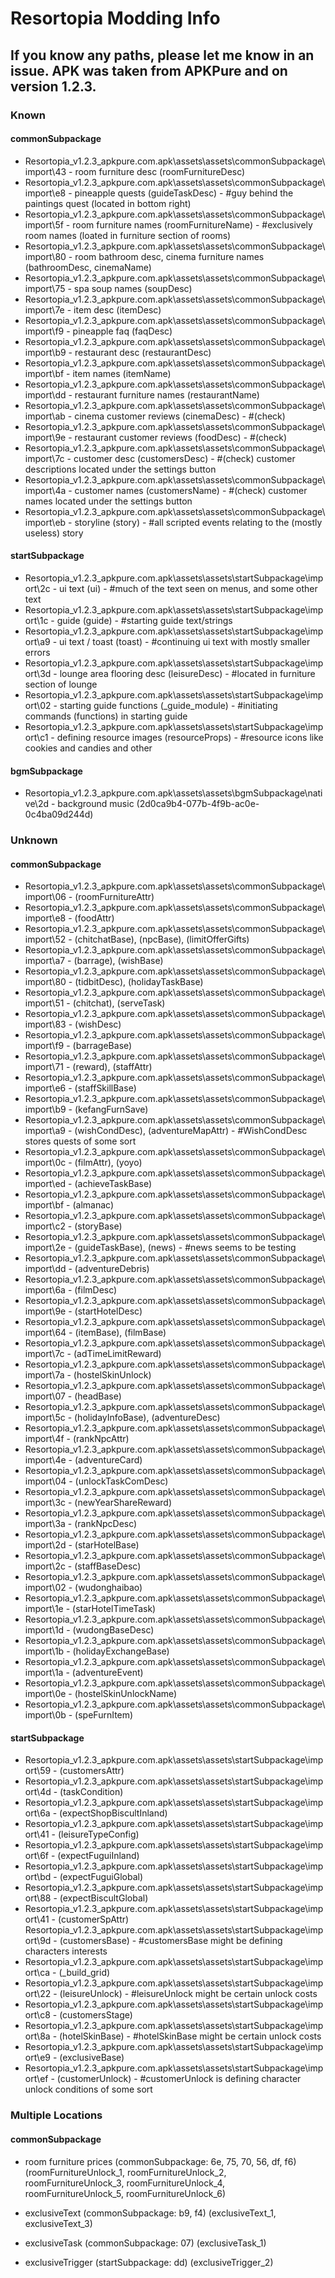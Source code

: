 # Resortopia Modding Info

## If you know any paths, please let me know in an issue. APK was taken from APKPure and on version 1.2.3.

### Known

#### commonSubpackage

- Resortopia_v1.2.3_apkpure.com.apk\assets\assets\commonSubpackage\import\43 - room furniture desc (roomFurnitureDesc)
- Resortopia_v1.2.3_apkpure.com.apk\assets\assets\commonSubpackage\import\e8 - pineapple quests (guideTaskDesc) - #guy behind the paintings quest (located in bottom right)
- Resortopia_v1.2.3_apkpure.com.apk\assets\assets\commonSubpackage\import\5f - room furniture names (roomFurnitureName) - #exclusively room names (loated in furniture section of rooms)
- Resortopia_v1.2.3_apkpure.com.apk\assets\assets\commonSubpackage\import\80 - room bathroom desc, cinema furniture names (bathroomDesc, cinemaName)
- Resortopia_v1.2.3_apkpure.com.apk\assets\assets\commonSubpackage\import\75 - spa soup names (soupDesc)
- Resortopia_v1.2.3_apkpure.com.apk\assets\assets\commonSubpackage\import\7e - item desc (itemDesc)
- Resortopia_v1.2.3_apkpure.com.apk\assets\assets\commonSubpackage\import\f9 - pineapple faq (faqDesc)
- Resortopia_v1.2.3_apkpure.com.apk\assets\assets\commonSubpackage\import\b9 - restaurant desc (restaurantDesc)
- Resortopia_v1.2.3_apkpure.com.apk\assets\assets\commonSubpackage\import\bf - item names (itemName)
- Resortopia_v1.2.3_apkpure.com.apk\assets\assets\commonSubpackage\import\dd - restaurant furniture names (restaurantName)
- Resortopia_v1.2.3_apkpure.com.apk\assets\assets\commonSubpackage\import\ab - cinema customer reviews (cinemaDesc) - #(check)
- Resortopia_v1.2.3_apkpure.com.apk\assets\assets\commonSubpackage\import\9e - restaurant customer reviews (foodDesc) - #(check)
- Resortopia_v1.2.3_apkpure.com.apk\assets\assets\commonSubpackage\import\7c - customer desc (customersDesc) - #(check) customer descriptions located under the settings button
- Resortopia_v1.2.3_apkpure.com.apk\assets\assets\commonSubpackage\import\4a - customer names (customersName) - #(check) customer names located under the settings button
- Resortopia_v1.2.3_apkpure.com.apk\assets\assets\commonSubpackage\import\eb - storyline (story) - #all scripted events relating to the (mostly useless) story

#### startSubpackage

- Resortopia_v1.2.3_apkpure.com.apk\assets\assets\startSubpackage\import\2c - ui text (ui) - #much of the text seen on menus, and some other text
- Resortopia_v1.2.3_apkpure.com.apk\assets\assets\startSubpackage\import\1c - guide (guide) - #starting guide text/strings
- Resortopia_v1.2.3_apkpure.com.apk\assets\assets\startSubpackage\import\a9 - ui text / toast (toast) - #continuing ui text with mostly smaller errors
- Resortopia_v1.2.3_apkpure.com.apk\assets\assets\startSubpackage\import\3d - lounge area flooring desc (leisureDesc) - #located in furniture section of lounge
- Resortopia_v1.2.3_apkpure.com.apk\assets\assets\startSubpackage\import\02 - starting guide functions (_guide_module) - #initiating commands (functions) in starting guide
- Resortopia_v1.2.3_apkpure.com.apk\assets\assets\startSubpackage\import\c1 - defining resource images (resourceProps) - #resource icons like cookies and candies and other

#### bgmSubpackage

- Resortopia_v1.2.3_apkpure.com.apk\assets\assets\bgmSubpackage\native\2d - background music (2d0ca9b4-077b-4f9b-ac0e-0c4ba09d244d)

### Unknown 

#### commonSubpackage

- Resortopia_v1.2.3_apkpure.com.apk\assets\assets\commonSubpackage\import\06 - (roomFurnitureAttr)
- Resortopia_v1.2.3_apkpure.com.apk\assets\assets\commonSubpackage\import\e8 - (foodAttr)
- Resortopia_v1.2.3_apkpure.com.apk\assets\assets\commonSubpackage\import\52 - (chitchatBase), (npcBase), (limitOfferGifts)
- Resortopia_v1.2.3_apkpure.com.apk\assets\assets\commonSubpackage\import\a7 - (barrage), (wishBase)
- Resortopia_v1.2.3_apkpure.com.apk\assets\assets\commonSubpackage\import\80 - (tidbitDesc), (holidayTaskBase)
- Resortopia_v1.2.3_apkpure.com.apk\assets\assets\commonSubpackage\import\51 - (chitchat), (serveTask)
- Resortopia_v1.2.3_apkpure.com.apk\assets\assets\commonSubpackage\import\83 - (wishDesc)
- Resortopia_v1.2.3_apkpure.com.apk\assets\assets\commonSubpackage\import\f9 - (barrageBase)
- Resortopia_v1.2.3_apkpure.com.apk\assets\assets\commonSubpackage\import\71 - (reward), (staffAttr)
- Resortopia_v1.2.3_apkpure.com.apk\assets\assets\commonSubpackage\import\e6 - (staffSkillBase)
- Resortopia_v1.2.3_apkpure.com.apk\assets\assets\commonSubpackage\import\b9 - (kefangFurnSave)
- Resortopia_v1.2.3_apkpure.com.apk\assets\assets\commonSubpackage\import\a9 - (wishCondDesc), (adventureMapAttr) - #WishCondDesc stores quests of some sort
- Resortopia_v1.2.3_apkpure.com.apk\assets\assets\commonSubpackage\import\0c - (filmAttr), (yoyo)
- Resortopia_v1.2.3_apkpure.com.apk\assets\assets\commonSubpackage\import\ed - (achieveTaskBase)
- Resortopia_v1.2.3_apkpure.com.apk\assets\assets\commonSubpackage\import\bf - (almanac)
- Resortopia_v1.2.3_apkpure.com.apk\assets\assets\commonSubpackage\import\c2 - (storyBase)
- Resortopia_v1.2.3_apkpure.com.apk\assets\assets\commonSubpackage\import\2e - (guideTaskBase), (news) - #news seems to be testing
- Resortopia_v1.2.3_apkpure.com.apk\assets\assets\commonSubpackage\import\dd - (adventureDebris)
- Resortopia_v1.2.3_apkpure.com.apk\assets\assets\commonSubpackage\import\6a - (filmDesc)
- Resortopia_v1.2.3_apkpure.com.apk\assets\assets\commonSubpackage\import\9e - (startHotelDesc)
- Resortopia_v1.2.3_apkpure.com.apk\assets\assets\commonSubpackage\import\64 - (itemBase), (filmBase)
- Resortopia_v1.2.3_apkpure.com.apk\assets\assets\commonSubpackage\import\7c - (adTimeLimitReward)
- Resortopia_v1.2.3_apkpure.com.apk\assets\assets\commonSubpackage\import\7a - (hostelSkinUnlock)
- Resortopia_v1.2.3_apkpure.com.apk\assets\assets\commonSubpackage\import\07 - (headBase)
- Resortopia_v1.2.3_apkpure.com.apk\assets\assets\commonSubpackage\import\5c - (holidayInfoBase), (adventureDesc)
- Resortopia_v1.2.3_apkpure.com.apk\assets\assets\commonSubpackage\import\4f - (rankNpcAttr)
- Resortopia_v1.2.3_apkpure.com.apk\assets\assets\commonSubpackage\import\4e - (adventureCard)
- Resortopia_v1.2.3_apkpure.com.apk\assets\assets\commonSubpackage\import\04 - (unlockTaskComDesc)
- Resortopia_v1.2.3_apkpure.com.apk\assets\assets\commonSubpackage\import\3c - (newYearShareReward)
- Resortopia_v1.2.3_apkpure.com.apk\assets\assets\commonSubpackage\import\3a - (rankNpcDesc)
- Resortopia_v1.2.3_apkpure.com.apk\assets\assets\commonSubpackage\import\2d - (starHotelBase)
- Resortopia_v1.2.3_apkpure.com.apk\assets\assets\commonSubpackage\import\2c - (staffBaseDesc)
- Resortopia_v1.2.3_apkpure.com.apk\assets\assets\commonSubpackage\import\02 - (wudonghaibao)
- Resortopia_v1.2.3_apkpure.com.apk\assets\assets\commonSubpackage\import\1e - (starHotelTimeTask)
- Resortopia_v1.2.3_apkpure.com.apk\assets\assets\commonSubpackage\import\1d - (wudongBaseDesc)
- Resortopia_v1.2.3_apkpure.com.apk\assets\assets\commonSubpackage\import\1b - (holidayExchangeBase)
- Resortopia_v1.2.3_apkpure.com.apk\assets\assets\commonSubpackage\import\1a - (adventureEvent)
- Resortopia_v1.2.3_apkpure.com.apk\assets\assets\commonSubpackage\import\0e - (hostelSkinUnlockName)
- Resortopia_v1.2.3_apkpure.com.apk\assets\assets\commonSubpackage\import\0b - (speFurnItem)

#### startSubpackage

- Resortopia_v1.2.3_apkpure.com.apk\assets\assets\startSubpackage\import\59 - (customersAttr)
- Resortopia_v1.2.3_apkpure.com.apk\assets\assets\startSubpackage\import\4d - (taskCondition)
- Resortopia_v1.2.3_apkpure.com.apk\assets\assets\startSubpackage\import\6a - (expectShopBiscultInland)
- Resortopia_v1.2.3_apkpure.com.apk\assets\assets\startSubpackage\import\41 - (leisureTypeConfig)
- Resortopia_v1.2.3_apkpure.com.apk\assets\assets\startSubpackage\import\6f - (expectFuguiInland)
- Resortopia_v1.2.3_apkpure.com.apk\assets\assets\startSubpackage\import\bd - (expectFuguiGlobal)
- Resortopia_v1.2.3_apkpure.com.apk\assets\assets\startSubpackage\import\88 - (expectBiscultGlobal)
- Resortopia_v1.2.3_apkpure.com.apk\assets\assets\startSubpackage\import\41 - (customerSpAttr)
 Resortopia_v1.2.3_apkpure.com.apk\assets\assets\startSubpackage\import\9d - (customersBase) - #customersBase might be defining characters interests
- Resortopia_v1.2.3_apkpure.com.apk\assets\assets\startSubpackage\import\ca - (_build_grid)
- Resortopia_v1.2.3_apkpure.com.apk\assets\assets\startSubpackage\import\22 - (leisureUnlock) - #leisureUnlock might be certain unlock costs
- Resortopia_v1.2.3_apkpure.com.apk\assets\assets\startSubpackage\import\c8 - (customersStage)
- Resortopia_v1.2.3_apkpure.com.apk\assets\assets\startSubpackage\import\8a - (hotelSkinBase) - #hotelSkinBase might be certain unlock costs
- Resortopia_v1.2.3_apkpure.com.apk\assets\assets\startSubpackage\import\e9 - (exclusiveBase)
- Resortopia_v1.2.3_apkpure.com.apk\assets\assets\startSubpackage\import\ef - (customerUnlock) - #customerUnlock is defining character unlock conditions of some sort

### Multiple Locations

#### commonSubpackage

- room furniture prices (commonSubpackage: 6e, 75, 70, 56, df, f6) (roomFurnitureUnlock_1, roomFurnitureUnlock_2, roomFurnitureUnlock_3, roomFurnitureUnlock_4, roomFurnitureUnlock_5, roomFurnitureUnlock_6)

- exclusiveText (commonSubpackage: b9, f4) (exclusiveText_1, exclusiveText_3)
- exclusiveTask (commonSubpackage: 07) (exclusiveTask_1)
- exclusiveTrigger (startSubpackage: dd) (exclusiveTrigger_2)

